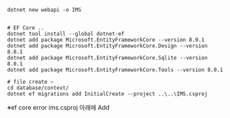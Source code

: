 ```
dotnet new webapi -o IMS


# EF Core ..
dotnet tool install --global dotnet-ef
dotnet add package Microsoft.EntityFrameworkCore --version 8.0.1
dotnet add package Microsoft.EntityFrameworkCore.Design --version 8.0.1
dotnet add package Microsoft.EntityFrameworkCore.Sqlite --version 8.0.1
dotnet add package Microsoft.EntityFrameworkCore.Tools --version 8.0.1

# file create ~
cd database/context/
dotnet ef migrations add InitialCreate --project ..\..\IMS.csproj
```



※ef core error 
ims.csproj 아래에 Add
  <ItemGroup>
    <Folder Include="database\context\" />
    <Folder Include="database\entity\" />
  </ItemGroup>

